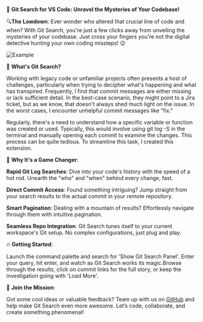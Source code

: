 🚀 **Git Search for VS Code: Unravel the Mysteries of Your Codebase!**

🔍**The Lowdown**: Ever wonder who altered that crucial line of code and when? With Git Search, you're just a few clicks away from unveiling the mysteries of your codebase. Just cross your fingers you're not the digital detective hunting your own coding missteps! 😉

![Example](./assets/out.gif)

🌟 **What's Git Search?**

Working with legacy code or unfamiliar projects often presents a host of challenges, particularly when trying to decipher what's happening and what has transpired. Frequently, I find that commit messages are either missing or lack sufficient detail. In the best-case scenario, they might point to a Jira ticket, but as we know, that doesn't always shed much light on the issue. In the worst cases, I encounter unhelpful commit messages like "fix."

Regularly, there's a need to understand how a specific variable or function was created or used. Typically, this would involve using git log -S in the terminal and manually opening each commit to examine the changes. This process can be quite tedious. To streamline this task, I created this extension.

🎸 **Why It's a Game Changer**:

**Rapid Git Log Searches**: Dive into your code's history with the speed of a hot rod. Unearth the "who" and "when" behind every change, fast.

**Direct Commit Access**: Found something intriguing? Jump straight from your search results to the actual commit in your remote repository.

**Smart Pagination**: Dealing with a mountain of results? Effortlessly navigate through them with intuitive pagination.

**Seamless Repo Integration**: Git Search tunes itself to your current workspace's Git setup. No complex configurations, just plug and play.

🔥 **Getting Started**:

Launch the command palette and search for 'Show Git Search Panel'.
Enter your query, hit enter, and watch as Git Search works its magic.Browse through the results, click on commit links for the full story, or keep the investigation going with 'Load More'.

🤝 **Join the Mission**:

Got some cool ideas or valuable feedback? Team up with us on [GitHub](https://github.com/lmn451/git-search) and help make Git Search even more awesome. Let’s code, collaborate, and create something phenomenal!
